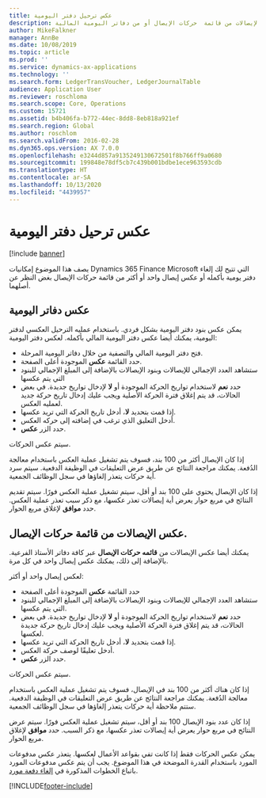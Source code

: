 ```yaml
---
title: عكس ترحيل دفتر اليومية
description: يصف هذا الموضوع القدرات التي تتيح لك عكس الإيصالات من قائمة  حركات الإيصال أو من دفاتر اليومية المالية.
author: MikeFalkner
manager: AnnBe
ms.date: 10/08/2019
ms.topic: article
ms.prod: ''
ms.service: dynamics-ax-applications
ms.technology: ''
ms.search.form: LedgerTransVoucher, LedgerJournalTable
audience: Application User
ms.reviewer: roschloma
ms.search.scope: Core, Operations
ms.custom: 15721
ms.assetid: b4b406fa-b772-44ec-8dd8-8eb818a921ef
ms.search.region: Global
ms.author: roschlom
ms.search.validFrom: 2016-02-28
ms.dyn365.ops.version: AX 7.0.0
ms.openlocfilehash: e3244d857a9135249130672501f8b766ff9a0680
ms.sourcegitcommit: 199848e78df5cb7c439b001bdbe1ece963593cdb
ms.translationtype: HT
ms.contentlocale: ar-SA
ms.lasthandoff: 10/13/2020
ms.locfileid: "4439957"
---
```

# <a name="reverse-journal-posting"></a>عكس ترحيل دفتر اليومية

[!include [banner](../includes/banner.md)]

يصف هذا الموضوع إمكانيات Dynamics 365 Finance Microsoft التي تتيح لك إلغاء دفتر يومية بأكمله أو عكس إيصال واحد أو أكثر من قائمة حركات الإيصال بغض النظر عن أصلهما. 

## <a name="reversing-journals"></a>عكس دفاتر اليومية

يمكن عكس بنود دفتر اليومية بشكل فردي. باستخدام عمليه الترحيل العكسي لدفتر اليومية، يمكنك أيضا عكس دفتر اليومية المالي بأكمله. لعكس دفتر اليومية: 

- فتح دفتر اليومية المالي والتصفية من خلال دفاتر اليومية المرحلة.
- حدد القائمة **عكس** الموجودة أعلى الصفحة.
- ستشاهد العدد الإجمالي للإيصالات وبنود الإيصالات بالإضافة إلى المبلغ الإجمالي للبنود التي يتم عكسها
- حدد **نعم** لاستخدام تواريخ الحركة الموجودة أو **لا** لإدخال تواريخ جديدة. في بعض الحالات، قد يتم إغلاق فترة الحركة الأصلية ويجب عليك إدخال تاريخ حركة جديد لعمليه العكس.
- إذا قمت بتحديد **لا**، أدخل تاريخ الحركة التي تريد عكسها. 
- أدخل التعليق الذي ترغب في إضافته إلى حركه العكس.
- حدد الزر **عكس**.

سيتم عكس الحركات. 

إذا كان الإيصال أكثر من 100 بند، فسوف يتم تشغيل عملية العكس باستخدام معالجة الدُفعة. يمكنك مراجعة النتائج عن طريق عرض التعليقات في الوظيفة الدفعية. سيتم سرد أية حركات يتعذر إلغاؤها في سجل الوظائف الجمعية.

إذا كان الإيصال يحتوي على 100 بند أو أقل، سيتم تشغيل عملية العكس فورًا. سيتم تقديم النتائج في مربع حوار يعرض أية إيصالات تعذر عكسها، مع ذكر سبب تعذر عملية العكس. حدد **موافق** لإغلاق مربع الحوار.

## <a name="reversing-vouchers-from-the-voucher-transaction-list"></a>عكس الإيصالات من قائمة  حركات الإيصال. 

يمكنك أيضا عكس الإيصالات من **قائمه حركات الإيصال** عبر كافة دفاتر الأستاذ الفرعية. بالإضافة إلى ذلك، يمكنك عكس إيصال واحد في كل مرة. 

لعكس إيصال واحد أو أكثر: 

- حدد القائمة **عكس** الموجودة أعلى الصفحة
- ستشاهد العدد الإجمالي للإيصالات وبنود الإيصالات بالإضافة إلى المبلغ الإجمالي للبنود التي يتم عكسها.
- حدد **نعم** لاستخدام تواريخ الحركة الموجودة أو **لا** لإدخال تواريخ جديدة. في بعض الحالات، قد يتم إغلاق فترة الحركة الأصلية ويجب عليك إدخال تاريخ حركة جديدة لعكسها.
- إذا قمت بتحديد **لا**، أدخل تاريخ الحركة التي تريد عكسها. 
- أدخل تعليقًا لوصف حركة العكس.
- حدد الزر **عكس**.

سيتم عكس الحركات. 

إذا كان هناك أكثر من 100 بند في الإيصال، فسوف يتم تشغيل عملية العكس باستخدام معالجة الدُفعة. يمكنك مراجعة النتائج عن طريق عرض التعليقات في الوظيفة الدفعية. ستتم ملاحظة أية حركات يتعذر إلغاؤها في سجل الوظائف الجمعية.

إذا كان عدد بنود الإيصال 100 بند أو أقل، سيتم تشغيل عملية العكس فورًا. سيتم عرض النتائج في مربع حوار يعرض أية إيصالات تعذر عكسها، مع ذكر السبب. حدد **موافق** لإغلاق مربع الحوار.

يمكن عكس الحركات فقط إذا كانت تفي بقواعد الأعمال لعكسها. يتعذر عكس مدفوعات المورد باستخدام القدرة الموضحة في هذا الموضوع. يجب أن يتم عكس مدفوعات المورد باتباع الخطوات المذكورة في [إلغاء دفعة مورد](https://docs.microsoft.com/dynamics365/finance/accounts-payable/reverse-vendor-payment).



[!INCLUDE[footer-include](../../includes/footer-banner.md)]
